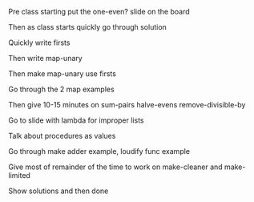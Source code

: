 Pre class starting put the one-even? slide on the board

Then as class starts quickly go through solution

Quickly write firsts

Then write map-unary

Then make map-unary use firsts

Go through the 2 map examples

Then give 10-15 minutes on sum-pairs halve-evens remove-divisible-by

Go to slide with lambda for improper lists

Talk about procedures as values

Go through make adder example, loudify func example

Give most of remainder of the time to work on make-cleaner and make-limited

Show solutions and then done
